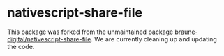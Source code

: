 # nativescript-share-file

This package was forked from the unmaintained package
[braune-digital/nativescript-share-file](https://github.com/braune-digital/nativescript-share-file).
We are currently cleaning up and updating the code.